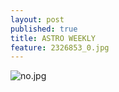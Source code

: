 ```yaml
---
layout: post
published: true
title: ASTRO WEEKLY
feature: 2326853_0.jpg
---
```

![no.jpg]({{site.baseurl}}/assets/images/posts/no.jpg)

